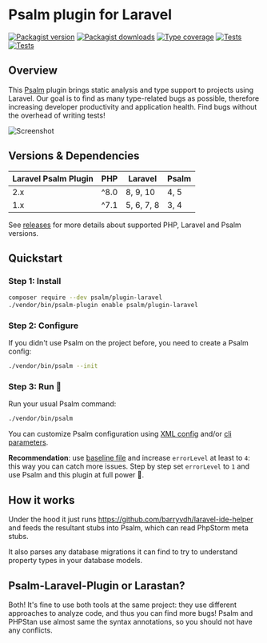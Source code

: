 # Psalm plugin for Laravel

[![Packagist version](https://img.shields.io/packagist/v/psalm/plugin-laravel.svg)](https://packagist.org/packages/psalm/plugin-laravel)
[![Packagist downloads](https://img.shields.io/packagist/dt/psalm/plugin-laravel.svg)](https://packagist.org/packages/psalm/plugin-laravel)
[![Type coverage](https://shepherd.dev/github/psalm/psalm-plugin-laravel/coverage.svg)](https://shepherd.dev/github/psalm/psalm-plugin-laravel)
[![Tests](https://github.com/psalm/psalm-plugin-laravel/actions/workflows/test.yml/badge.svg)](https://github.com/psalm/psalm-plugin-laravel/actions/workflows/test.yml)
[![Tests](https://github.com/psalm/psalm-plugin-laravel/actions/workflows/test-laravel.yml/badge.svg)](https://github.com/psalm/psalm-plugin-laravel/actions/workflows/test-laravel.yml)

## Overview
This [Psalm](https://github.com/vimeo/psalm) plugin brings static analysis and type support to projects using Laravel. Our goal is to find as many type-related
 bugs as possible, therefore increasing developer productivity and application health. Find bugs without the overhead
 of writing tests!
 
 ![Screenshot](/assets/screenshot.png)


## Versions & Dependencies

| Laravel Psalm Plugin | PHP   | Laravel     | Psalm |
|----------------------|-------|-------------|-------|
| 2.x                  | ^8.0  | 8, 9, 10    | 4, 5  |
| 1.x                  | ^7.1  | 5, 6, 7, 8  | 3, 4  |

See [releases](https://github.com/psalm/psalm-plugin-laravel/releases) for more details about supported PHP, Laravel and Psalm versions.


## Quickstart

### Step 1: Install

```bash
composer require --dev psalm/plugin-laravel
./vendor/bin/psalm-plugin enable psalm/plugin-laravel
```

### Step 2: Configure
If you didn't use Psalm on the project before, you need to create a Psalm config:
```bash
./vendor/bin/psalm --init
```

### Step 3: Run 🚀
Run your usual Psalm command:
```bash
./vendor/bin/psalm
```

You can customize Psalm configuration using [XML config](https://psalm.dev/docs/running_psalm/configuration/)
and/or [cli parameters](https://psalm.dev/docs/running_psalm/command_line_usage/).

**Recommendation**: use [baseline file](https://psalm.dev/docs/running_psalm/dealing_with_code_issues/#using-a-baseline-file) and increase
`errorLevel` at least to `4`: this way you can catch more issues. Step by step set `errorLevel` to `1` and use Psalm and this plugin at full power 🚀.  


## How it works

Under the hood it just runs https://github.com/barryvdh/laravel-ide-helper and feeds the resultant stubs into Psalm, which can read PhpStorm meta stubs.

It also parses any database migrations it can find to try to understand property types in your database models.


## Psalm-Laravel-Plugin or Larastan?

Both! It's fine to use both tools at the same project: they use different approaches to analyze code, and thus you can find more bugs!
Psalm and PHPStan use almost same the syntax annotations, so you should not have any conflicts.
